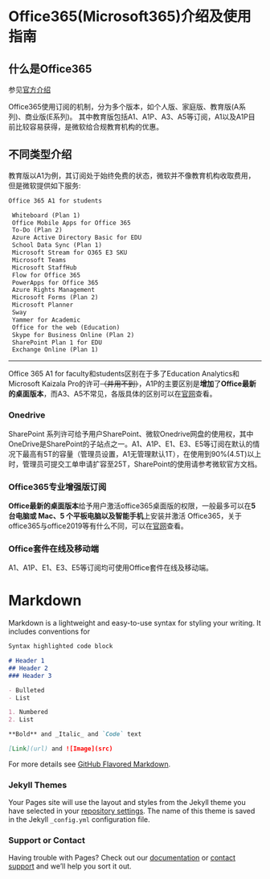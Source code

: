 # Office365(Microsoft365)介绍及使用指南

## 什么是Office365
参见[官方介绍](https://www.office.com/)

Office365使用订阅的机制，分为多个版本，如个人版、家庭版、教育版(A系列)、商业版(E系列)。
其中教育版包括A1、A1P、A3、A5等订阅，A1以及A1P目前比较容易获得，是微软给合规教育机构的优惠。
## 不同类型介绍
教育版以A1为例，其订阅处于始终免费的状态，微软并不像教育机构收取费用，但是微软提供如下服务:

```markdown
Office 365 A1 for students

 Whiteboard (Plan 1)
 Office Mobile Apps for Office 365
 To-Do (Plan 2)
 Azure Active Directory Basic for EDU
 School Data Sync (Plan 1)
 Microsoft Stream for O365 E3 SKU
 Microsoft Teams
 Microsoft StaffHub
 Flow for Office 365
 PowerApps for Office 365
 Azure Rights Management
 Microsoft Forms (Plan 2)
 Microsoft Planner
 Sway
 Yammer for Academic
 Office for the web (Education)
 Skype for Business Online (Plan 2)
 SharePoint Plan 1 for EDU
 Exchange Online (Plan 1)
```
***
Office 365 A1 for faculty和students区别在于多了Education Analytics和Microsoft Kaizala Pro的许可~~（并用不到）~~，A1P的主要区别是**增加**了**Office最新的桌面版本**，而A3、A5不常见，各版具体的区别可以在[官网](https://www.microsoft.com/en-us/microsoft-365/academic/compare-office-365-education-plans)查看。
### Onedrive
SharePoint 系列许可给予用户SharePoint、微软Onedrive网盘的使用权，其中OneDrive是SharePoint的子站点之一。A1、A1P、E1、E3、E5等订阅在默认的情况下最高有5T的容量（管理员设置，A1无管理默认1T），在使用到90%(4.5T)以上时，管理员可提交工单申请扩容至25T，SharePoint的使用请参考微软官方文档。
### Office365专业增强版订阅
**Office最新的桌面版本**给予用户激活office365桌面版的权限，一般最多可以在**5 台电脑或 Mac、5 个平板电脑以及智能手机**上安装并激活 Office365，关于office365与office2019等有什么不同，可以在[官网](https://support.office.com/en-us/article/what-s-the-difference-between-office-365-and-office-2019-ed447ebf-6060-46f9-9e90-a239bd27eb96?ui=en-US&rs=en-US&ad=US)查看。
### Office套件在线及移动端
A1、A1P、E1、E3、E5等订阅均可使用Office套件在线及移动端。
# Markdown

Markdown is a lightweight and easy-to-use syntax for styling your writing. It includes conventions for

```markdown
Syntax highlighted code block

# Header 1
## Header 2
### Header 3

- Bulleted
- List

1. Numbered
2. List

**Bold** and _Italic_ and `Code` text

[Link](url) and ![Image](src)
```

For more details see [GitHub Flavored Markdown](https://guides.github.com/features/mastering-markdown/).

### Jekyll Themes

Your Pages site will use the layout and styles from the Jekyll theme you have selected in your [repository settings](https://github.com/feiwujia/office365/settings). The name of this theme is saved in the Jekyll `_config.yml` configuration file.

### Support or Contact

Having trouble with Pages? Check out our [documentation](https://help.github.com/categories/github-pages-basics/) or [contact support](https://github.com/contact) and we’ll help you sort it out.
